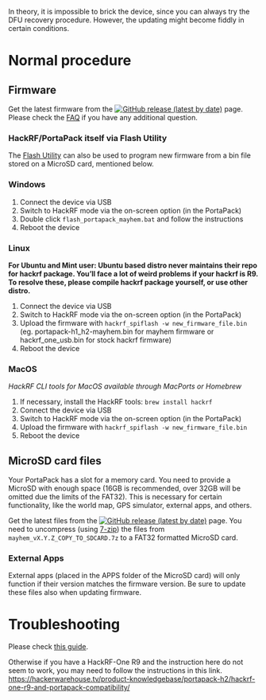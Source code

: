 In theory, it is impossible to brick the device, since you can always try the DFU recovery procedure. However, the updating might become fiddly in certain conditions.

# Normal procedure

## Firmware
Get the latest firmware from the [![GitHub release (latest by date)](https://img.shields.io/github/v/release/eried/portapack-mayhem?label=Releases&style=social)](https://github.com/eried/portapack-mayhem/releases/latest) page. Please check the [FAQ](https://github.com/eried/portapack-mayhem#frequently-asked-questions) if you have any additional question.

### HackRF/PortaPack itself via Flash Utility

The [Flash Utility](https://github.com/eried/portapack-mayhem/wiki/Flash-Utility) can also be used to program new firmware from a bin file stored on a MicroSD card, mentioned below.

### Windows

1. Connect the device via USB
2. Switch to HackRF mode via the on-screen option (in the PortaPack)
3. Double click `flash_portapack_mayhem.bat` and follow the instructions
4. Reboot the device

### Linux

**For Ubuntu and Mint user: Ubuntu based distro never maintains their repo for hackrf package. You’ll face a lot of weird problems if your hackrf is R9.**
**To resolve these, please compile hackrf package yourself, or use other distro.**

1. Connect the device via USB
2. Switch to HackRF mode via the on-screen option (in the PortaPack)
3. Upload the firmware with `hackrf_spiflash -w new_firmware_file.bin` (eg. portapack-h1_h2-mayhem.bin for mayhem firmware or hackrf_one_usb.bin for stock hackrf firmware)
4. Reboot the device

### MacOS

_HackRF CLI tools for MacOS available through MacPorts or Homebrew_

1. If necessary, install the HackRF tools: `brew install hackrf`
2. Connect the device via USB
3. Switch to HackRF mode via the on-screen option (in the PortaPack)
4. Upload the firmware with `hackrf_spiflash -w new_firmware_file.bin` 
5. Reboot the device

## MicroSD card files

Your PortaPack has a slot for a memory card. You need to provide a MicroSD with enough space (16GB is recommended, over 32GB will be omitted due the limits of the FAT32). This is necessary for certain functionality, like the world map, GPS simulator, external apps, and others. 

Get the latest files from the [![GitHub release (latest by date)](https://img.shields.io/github/v/release/eried/portapack-mayhem?label=Releases&style=social)](https://github.com/eried/portapack-mayhem/releases/latest) page. You need to uncompress (using [7-zip](https://www.7-zip.org/download.html)) the files from `mayhem_vX.Y.Z_COPY_TO_SDCARD.7z` to a FAT32 formatted MicroSD card. 

### External Apps

External apps (placed in the APPS folder of the MicroSD card) will only function if their version matches the firmware version. Be sure to update these files also when updating firmware.

# Troubleshooting

Please check [this guide](Update-firmware-troubleshooting).

Otherwise if you have a HackRF-One R9 and the instruction here do not seem to work, you may need to follow the instructions in this link.
https://hackerwarehouse.tv/product-knowledgebase/portapack-h2/hackrf-one-r9-and-portapack-compatibility/